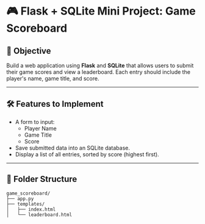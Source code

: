 
# 🎮 Flask + SQLite Mini Project: Game Scoreboard

## 🎯 Objective

Build a web application using **Flask** and **SQLite** that allows users to submit their game scores and view a leaderboard. Each entry should include the player's name, game title, and score.

---

## 🛠 Features to Implement

- A form to input:
  - Player Name
  - Game Title
  - Score
- Save submitted data into an SQLite database.
- Display a list of all entries, sorted by score (highest first).

---

## 📁 Folder Structure

```
game_scoreboard/
├── app.py
├── templates/
│   ├── index.html
│   └── leaderboard.html
```
